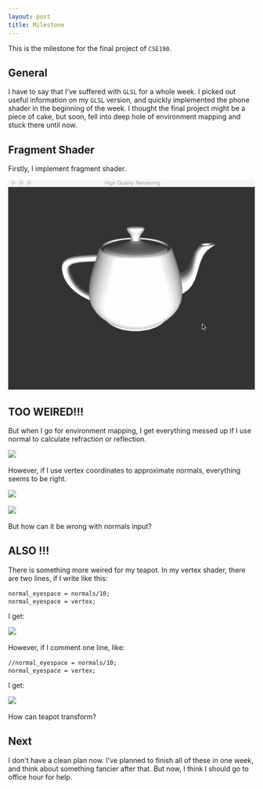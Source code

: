 ```yaml
---
layout: post
title: Milestone
---
```


This is the milestone for the final project of `CSE190`. 

## General

I have to say that I've suffered with `GLSL` for a whole week. I picked out useful information on my `GLSL` version, and quickly implemented the phone shader in the beginning of the week. I thought the final project might be a piece of cake, but soon, fell into deep hole of environment mapping and stuck there until now.

## Fragment Shader

Firstly, I implement fragment shader.

![](../img3/shader.gif)

## TOO WEIRED!!!

But when I go for environment mapping, I get everything messed up if I use normal to calculate refraction or reflection. 

![](../img3/normal.gif)

However, if I use vertex coordinates to approximate normals, everything seems to be right.

![](../img3/cube.gif)

![](../img3/cube2.gif)

But how can it be wrong with normals input? 

## ALSO !!!

There is something more weired for my teapot.
In my vertex shader, there are two lines, if I write like this:

    normal_eyespace = normals/10;
    normal_eyespace = vertex;


I get:

![](../img3/teapot.gif)

However, if I comment one line, like:


    //normal_eyespace = normals/10;
    normal_eyespace = vertex;


I get:

![](../img3/teapot2.gif)

How can teapot transform?

## Next

I don't have a clean plan now. I've planned to finish all of these in one week, and think about something fancier after that. But now, I think I should go to office hour for help.








